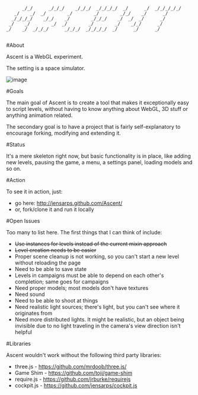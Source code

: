 ~~~


      _/_/      _/_/_/    _/_/_/  _/_/_/_/  _/      _/  _/_/_/_/_/
   _/    _/  _/        _/        _/        _/_/    _/      _/
  _/_/_/_/    _/_/    _/        _/_/_/    _/  _/  _/      _/
 _/    _/        _/  _/        _/        _/    _/_/      _/
_/    _/  _/_/_/      _/_/_/  _/_/_/_/  _/      _/      _/


~~~

#About

Ascent is a WebGL experiment.

The setting is a space simulator.


![image](https://lh3.googleusercontent.com/-NB4m0zflyXM/T-nIvBSzU9I/AAAAAAAAAIM/o8eA_3O5Itc/s961/ascent-skybox-2.png)

#Goals

The main goal of Ascent is to create a tool that makes it exceptionally easy
to script levels, without having to know anything about WebGL, 3D stuff or
anything animation related.

The secondary goal is to have a project that is fairly self-explanatory to
encourage forking, modifying and extending it.

#Status

It's a mere skeleton right now, but basic functionality is in place, like
adding new levels, pausing the game, a menu, a settings panel, loading models
and so on.

#Action

To see it in action, just:
* go here: http://jensarps.github.com/Ascent/
* or, fork/clone it and run it locally

#Open Issues

Too many to list here. The first things that I can think of include:
* ~~Use instances for levels instead of the current mixin approach~~
* ~~Level creation needs to be easier~~
* Proper scene cleanup is not working, so you can't start a new level without
reloading the page
* Need to be able to save state
* Levels in campaigns must be able to depend on each other's completion; same
goes for campaigns
* Need proper models; most models don't have textures
* Need sound
* Need to be able to shoot at things
* Need realistic light sources; there's light, but you can't see where it
originates from
* Need more distributed lights. It might be realistic, but an object being
invisible due to no light traveling in the camera's view direction isn't
helpful

#Libraries

Ascent wouldn't work without the following third party libraries:

* three.js - https://github.com/mrdoob/three.js/
* Game Shim - https://github.com/toji/game-shim
* require.js - https://github.com/jrburke/requirejs
* cockpit.js - https://github.com/jensarps/cockpit.js
